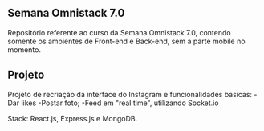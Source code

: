 ## Semana Omnistack 7.0

Repositório referente ao curso da Semana Omnistack 7.0, contendo somente os ambientes de Front-end e Back-end, sem a parte mobile no momento.

## Projeto
Projeto de recriação da interface do Instagram e funcionalidades basicas:
-Dar likes
-Postar foto;
-Feed em "real time", utilizando Socket.io

Stack: React.js, Express.js e MongoDB.